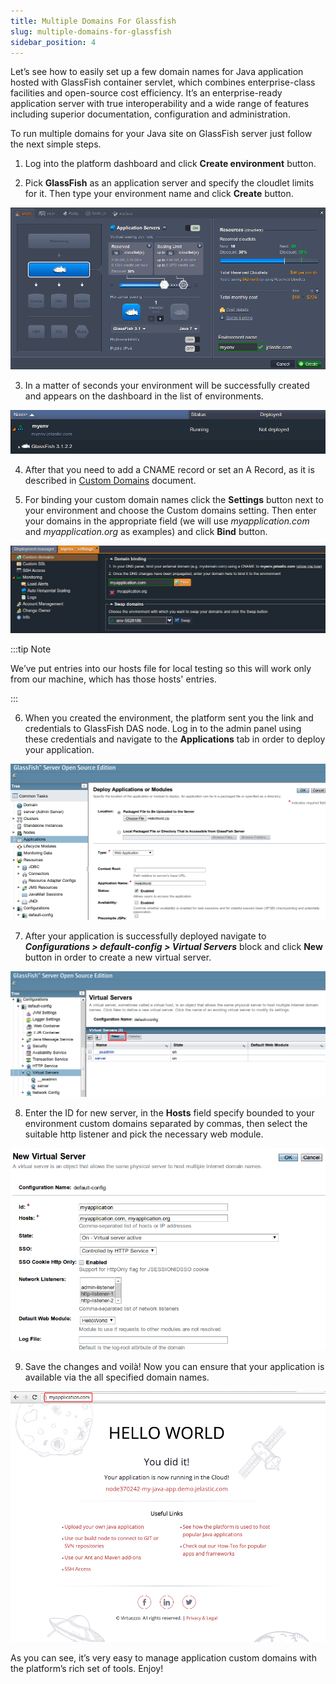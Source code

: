 ```yaml
---
title: Multiple Domains For Glassfish
slug: multiple-domains-for-glassfish
sidebar_position: 4
---
```


<!-- ## Running Multiple Custom Domains on GlassFish Server -->

Let’s see how to easily set up a few domain names for Java application hosted with GlassFish container servlet, which combines enterprise-class facilities and open-source cost efficiency. It’s an enterprise-ready application server with true interoperability and a wide range of features including superior documentation, configuration and administration.

To run multiple domains for your Java site on GlassFish server just follow the next simple steps.

1. Log into the platform dashboard and click **Create environment** button.

2. Pick **GlassFish** as an application server and specify the cloudlet limits for it. Then type your environment name and click **Create** button.

<div style={{
    display:'flex',
    justifyContent: 'center',
    margin: '0 0 1rem 0'
}}>

![Locale Dropdown](./img/MultipleDomainsForGlassFish/01-environment-wizard.png)

</div>

3. In a matter of seconds your environment will be successfully created and appears on the dashboard in the list of environments.

<div style={{
    display:'flex',
    justifyContent: 'center',
    margin: '0 0 1rem 0'
}}>

![Locale Dropdown](./img/MultipleDomainsForGlassFish/02-glassfish-environment-created.png)

</div>

4. After that you need to add a CNAME record or set an A Record, as it is described in [Custom Domains](/application-setting/domain-name-management/custom-domain-name) document.

5. For binding your custom domain names click the **Settings** button next to your environment and choose the Custom domains setting. Then enter your domains in the appropriate field (we will use _myapplication.com_ and _myapplication.org_ as examples) and click **Bind** button.

<div style={{
    display:'flex',
    justifyContent: 'center',
    margin: '0 0 1rem 0'
}}>

![Locale Dropdown](./img/MultipleDomainsForGlassFish/03-bind-environment-domains.png)

</div>

:::tip Note

We’ve put entries into our hosts file for local testing so this will work only from our machine, which has those hosts' entries.

:::

6. When you created the environment, the platform sent you the link and credentials to GlassFish DAS node. Log in to the admin panel using these credentials and navigate to the **Applications** tab in order to deploy your application.

<div style={{
    display:'flex',
    justifyContent: 'center',
    margin: '0 0 1rem 0'
}}>

![Locale Dropdown](./img/MultipleDomainsForGlassFish/04-glassfish-admin-panel-applications.png)

</div>

7. After your application is successfully deployed navigate to **_Configurations > default-config > Virtual Servers_** block and click **New** button in order to create a new virtual server.

<div style={{
    display:'flex',
    justifyContent: 'center',
    margin: '0 0 1rem 0'
}}>

![Locale Dropdown](./img/MultipleDomainsForGlassFish/05-glassfish-admin-panel-virtual-servers.png)

</div>

8. Enter the ID for new server, in the **Hosts** field specify bounded to your environment custom domains separated by commas, then select the suitable http listener and pick the necessary web module.

<div style={{
    display:'flex',
    justifyContent: 'center',
    margin: '0 0 1rem 0'
}}>

![Locale Dropdown](./img/MultipleDomainsForGlassFish/06-glassfish-new-virtual-server.png)

</div>

9. Save the changes and voilà! Now you can ensure that your application is available via the all specified domain names.

<div style={{
    display:'flex',
    justifyContent: 'center',
    margin: '0 0 1rem 0'
}}>

![Locale Dropdown](./img/MultipleDomainsForGlassFish/07-glassfish-multiple-domain-names.png)

</div>

As you can see, it’s very easy to manage application custom domains with the platform’s rich set of tools. Enjoy!
